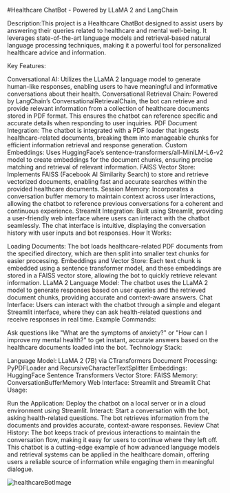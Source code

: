 #Healthcare ChatBot - Powered by LLaMA 2 and LangChain

Description:This project is a Healthcare ChatBot designed to assist users by answering their queries related to healthcare and mental well-being. It leverages state-of-the-art language models and retrieval-based natural language processing techniques, making it a powerful tool for personalized healthcare advice and information.

Key Features:

Conversational AI: Utilizes the LLaMA 2 language model to generate human-like responses, enabling users to have meaningful and informative conversations about their health.
Conversational Retrieval Chain: Powered by LangChain’s ConversationalRetrievalChain, the bot can retrieve and provide relevant information from a collection of healthcare documents stored in PDF format. This ensures the chatbot can reference specific and accurate details when responding to user inquiries.
PDF Document Integration: The chatbot is integrated with a PDF loader that ingests healthcare-related documents, breaking them into manageable chunks for efficient information retrieval and response generation.
Custom Embeddings: Uses HuggingFace’s sentence-transformers/all-MiniLM-L6-v2 model to create embeddings for the document chunks, ensuring precise matching and retrieval of relevant information.
FAISS Vector Store: Implements FAISS (Facebook AI Similarity Search) to store and retrieve vectorized documents, enabling fast and accurate searches within the provided healthcare documents.
Session Memory: Incorporates a conversation buffer memory to maintain context across user interactions, allowing the chatbot to reference previous conversations for a coherent and continuous experience.
Streamlit Integration: Built using Streamlit, providing a user-friendly web interface where users can interact with the chatbot seamlessly. The chat interface is intuitive, displaying the conversation history with user inputs and bot responses.
How It Works:

Loading Documents: The bot loads healthcare-related PDF documents from the specified directory, which are then split into smaller text chunks for easier processing.
Embeddings and Vector Store: Each text chunk is embedded using a sentence transformer model, and these embeddings are stored in a FAISS vector store, allowing the bot to quickly retrieve relevant information.
LLaMA 2 Language Model: The chatbot uses the LLaMA 2 model to generate responses based on user queries and the retrieved document chunks, providing accurate and context-aware answers.
Chat Interface: Users can interact with the chatbot through a simple and elegant Streamlit interface, where they can ask health-related questions and receive responses in real time.
Example Commands:

Ask questions like "What are the symptoms of anxiety?" or "How can I improve my mental health?" to get instant, accurate answers based on the healthcare documents loaded into the bot.
Technology Stack:

Language Model: LLaMA 2 (7B) via CTransformers
Document Processing: PyPDFLoader and RecursiveCharacterTextSplitter
Embeddings: HuggingFace Sentence Transformers
Vector Store: FAISS
Memory: ConversationBufferMemory
Web Interface: Streamlit and Streamlit Chat
Usage:

Run the Application: Deploy the chatbot on a local server or in a cloud environment using Streamlit.
Interact: Start a conversation with the bot, asking health-related questions. The bot retrieves information from the documents and provides accurate, context-aware responses.
Review Chat History: The bot keeps track of previous interactions to maintain the conversation flow, making it easy for users to continue where they left off.
This chatbot is a cutting-edge example of how advanced language models and retrieval systems can be applied in the healthcare domain, offering users a reliable source of information while engaging them in meaningful dialogue.

![healthcareBotImage](https://https://github.com/shubudubu/Medical-ChatBot-using-Llama2-and-Longchain-using-CPU-Machine/assets/131486782/0f610cc4-8fda-456e-b4ce-4a871fe93936)
